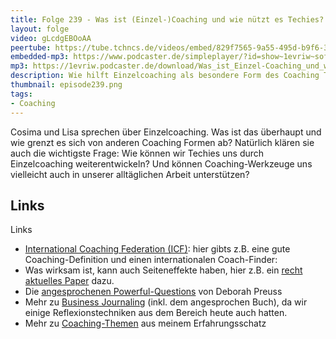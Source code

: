 ```yaml
---
title: Folge 239 - Was ist (Einzel-)Coaching und wie nützt es Techies? mit Cosima Laube und Lisa Moritz
layout: folge
video: gLcdgEBOoAA
peertube: https://tube.tchncs.de/videos/embed/829f7565-9a55-495d-b9f6-342821893e66
embedded-mp3: https://www.podcaster.de/simpleplayer/?id=show~1evriw~software-architektur-im-stream~pod-2440dc5af5f5e8d5b34bd19894&v=1731182459
mp3: https://1evriw.podcaster.de/download/Was_ist_Einzel-Coaching_und_wie_nuetzt_es_Techies.mp3
description: Wie hilft Einzelcoaching als besondere Form des Coaching Techies? Wie können Coaching-Werkzeuge in der alltäglichen Arbeit unterstützen?
thumbnail: episode239.png
tags:
- Coaching
---
```


Cosima und Lisa sprechen über Einzelcoaching. Was ist das überhaupt
und wie grenzt es sich von anderen Coaching Formen ab? Natürlich
klären sie auch die wichtigste Frage: Wie können wir Techies uns durch
Einzelcoaching weiterentwickeln? Und können Coaching-Werkzeuge uns
vielleicht auch in unserer alltäglichen Arbeit unterstützen?

## Links

Links
* [International Coaching Federation
  (ICF)](https://coachingfederation.org/about): hier gibts z.B. eine
  gute Coaching-Definition und einen internationalen Coach-Finder:
* Was wirksam ist, kann auch Seiteneffekte haben, hier z.B. ein [recht
  aktuelles Paper](https://www.researchgate.net/publication/305623958_Side_Effects_of_Business_Coaching_and_Their_Predictors_From_the_Coachees'_Perspective ) dazu.
* Die [angesprochenen
  Powerful-Questions](https://abiggergame.today/powerfulquestions/)
  von Deborah Preuss
* Mehr zu [Business
  Journaling](https://www.respectandadapt.rocks/business-journaling)
  (inkl. dem angesprochen Buch), da wir einige Reflexionstechniken aus
  dem Bereich heute auch hatten.
* Mehr zu
  [Coaching-Themen](https://leadership-coaching.respectandadapt.rocks/coaching-themen)
  aus meinem Erfahrungsschatz
